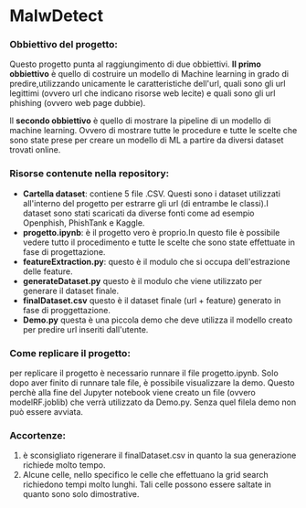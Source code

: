 # MalwDetect

### Obbiettivo del progetto: 
Questo progetto punta al raggiungimento di due obbiettivi. **Il primo obbiettivo** è quello di costruire un modello di Machine learning in grado di predire,utilizzando unicamente le caratteristiche dell'url, quali sono gli url legittimi (ovvero url che indicano risorse web lecite) e quali sono gli url phishing (ovvero web page dubbie).

Il **secondo obbiettivo** è quello di mostrare la pipeline di un modello di machine learning. Ovvero di mostrare tutte le procedure e tutte le scelte che sono state prese per creare un modello di ML a partire da diversi dataset trovati online.

### Risorse contenute nella repository: 
- **Cartella dataset**: contiene 5 file .CSV. Questi sono i dataset utilizzati all'interno del progetto per estrarre gli url (di entrambe le classi).I dataset sono stati scaricati da diverse fonti come ad esempio Openphish, PhishTank e Kaggle.
- **progetto.ipynb**: è il progetto vero è proprio.In questo file è possibile vedere tutto il procedimento e tutte le scelte che sono state effettuate in fase di progettazione.
- **featureExtraction.py**: questo è il modulo che si occupa dell'estrazione delle feature.
- **generateDataset.py** questo è il modulo che viene utilizzato per generare il dataset finale.
- **finalDataset.csv** questo è il dataset finale (url + feature) generato in fase di proggettazione.
- **Demo.py** questa è una piccola demo che deve utilizza il modello creato per predire url inseriti dall'utente.

### Come replicare il progetto:
per replicare il progetto è necessario runnare il file progetto.ipynb. Solo dopo aver finito di runnare tale file, è possibile visualizzare la demo. Questo perchè alla fine del Jupyter notebook viene creato un file (ovvero modelRF.joblib) che verrà utilizzato da Demo.py. Senza quel filela demo non può essere avviata.

### Accortenze:
1. è sconsigliato rigenerare il finalDataset.csv in quanto la sua generazione richiede molto tempo.
2. Alcune celle, nello specifico le celle che effettuano la grid search richiedono tempi molto lunghi. Tali celle possono essere saltate in quanto sono solo dimostrative.


